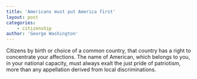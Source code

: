 ```yaml
---
title: 'Americans must put America first'
layout: post
categories:
    - citizenship
author: 'George Washington'
---
```


Citizens by birth or choice of a common country, that country has a right to concentrate your affections. The name of American, which belongs to you, in your national capacity, must always exalt the just pride of patriotism, more than any appellation derived from local discriminations.